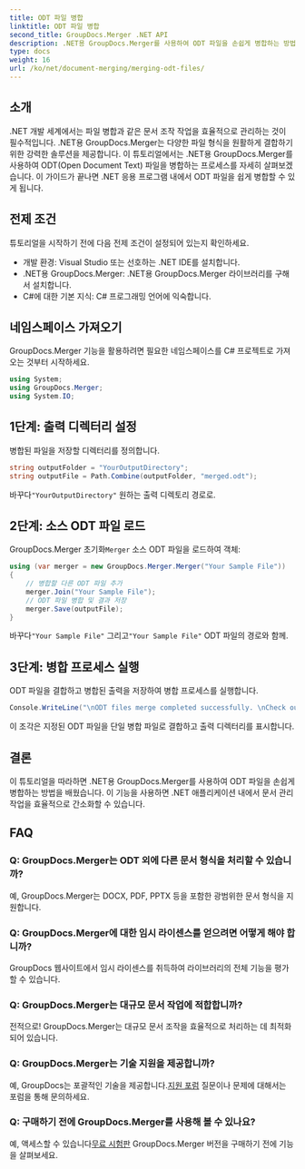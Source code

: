 ```yaml
---
title: ODT 파일 병합
linktitle: ODT 파일 병합
second_title: GroupDocs.Merger .NET API
description: .NET용 GroupDocs.Merger를 사용하여 ODT 파일을 손쉽게 병합하는 방법을 알아보세요. 이 강력한 라이브러리로 문서 관리 기능을 강화하세요.
type: docs
weight: 16
url: /ko/net/document-merging/merging-odt-files/
---
```

## 소개
.NET 개발 세계에서는 파일 병합과 같은 문서 조작 작업을 효율적으로 관리하는 것이 필수적입니다. .NET용 GroupDocs.Merger는 다양한 파일 형식을 원활하게 결합하기 위한 강력한 솔루션을 제공합니다. 이 튜토리얼에서는 .NET용 GroupDocs.Merger를 사용하여 ODT(Open Document Text) 파일을 병합하는 프로세스를 자세히 살펴보겠습니다. 이 가이드가 끝나면 .NET 응용 프로그램 내에서 ODT 파일을 쉽게 병합할 수 있게 됩니다.
## 전제 조건
튜토리얼을 시작하기 전에 다음 전제 조건이 설정되어 있는지 확인하세요.
- 개발 환경: Visual Studio 또는 선호하는 .NET IDE를 설치합니다.
- .NET용 GroupDocs.Merger: .NET용 GroupDocs.Merger 라이브러리를 구해서 설치합니다.
- C#에 대한 기본 지식: C# 프로그래밍 언어에 익숙합니다.

## 네임스페이스 가져오기
GroupDocs.Merger 기능을 활용하려면 필요한 네임스페이스를 C# 프로젝트로 가져오는 것부터 시작하세요.
```csharp
using System; 
using GroupDocs.Merger;
using System.IO;
```
## 1단계: 출력 디렉터리 설정
병합된 파일을 저장할 디렉터리를 정의합니다.
```csharp
string outputFolder = "YourOutputDirectory";
string outputFile = Path.Combine(outputFolder, "merged.odt");
```
 바꾸다`"YourOutputDirectory"` 원하는 출력 디렉토리 경로로.
## 2단계: 소스 ODT 파일 로드
 GroupDocs.Merger 초기화`Merger` 소스 ODT 파일을 로드하여 객체:
```csharp
using (var merger = new GroupDocs.Merger.Merger("Your Sample File"))
{
    // 병합할 다른 ODT 파일 추가
    merger.Join("Your Sample File");
    // ODT 파일 병합 및 결과 저장
    merger.Save(outputFile);
}
```
 바꾸다`"Your Sample File"` 그리고`"Your Sample File"` ODT 파일의 경로와 함께.
## 3단계: 병합 프로세스 실행
ODT 파일을 결합하고 병합된 출력을 저장하여 병합 프로세스를 실행합니다.
```csharp
Console.WriteLine("\nODT files merge completed successfully. \nCheck output in {0}", outputFolder);
```
이 조각은 지정된 ODT 파일을 단일 병합 파일로 결합하고 출력 디렉터리를 표시합니다.

## 결론
이 튜토리얼을 따라하면 .NET용 GroupDocs.Merger를 사용하여 ODT 파일을 손쉽게 병합하는 방법을 배웠습니다. 이 기능을 사용하면 .NET 애플리케이션 내에서 문서 관리 작업을 효율적으로 간소화할 수 있습니다.

## FAQ
### Q: GroupDocs.Merger는 ODT 외에 다른 문서 형식을 처리할 수 있습니까?
예, GroupDocs.Merger는 DOCX, PDF, PPTX 등을 포함한 광범위한 문서 형식을 지원합니다.
### Q: GroupDocs.Merger에 대한 임시 라이센스를 얻으려면 어떻게 해야 합니까?
GroupDocs 웹사이트에서 임시 라이센스를 취득하여 라이브러리의 전체 기능을 평가할 수 있습니다.
### Q: GroupDocs.Merger는 대규모 문서 작업에 적합합니까?
전적으로! GroupDocs.Merger는 대규모 문서 조작을 효율적으로 처리하는 데 최적화되어 있습니다.
### Q: GroupDocs.Merger는 기술 지원을 제공합니까?
 예, GroupDocs는 포괄적인 기술을 제공합니다.[지원 포럼](https://forum.groupdocs.com/c/merger/32) 질문이나 문제에 대해서는 포럼을 통해 문의하세요.
### Q: 구매하기 전에 GroupDocs.Merger를 사용해 볼 수 있나요?
 예, 액세스할 수 있습니다[무료 시험판](https://releases.groupdocs.com/) GroupDocs.Merger 버전을 구매하기 전에 기능을 살펴보세요.